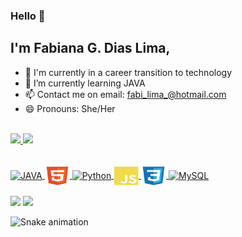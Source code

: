 ### Hello 👋

## I'm Fabiana G. Dias Lima,

- 🔭 I'm currently in a career transition to technology
- 🌱 I’m currently learning JAVA
- 📫 Contact me on email: fabi_lima_@hotmail.com
- 😄 Pronouns: She/Her

 <br>

  <div>
   <a href="https://github.com/FabiDiasL">
   <img height="180em" src="https://github-readme-stats-fabidiasl.vercel.app/api?username=FabiDiasL&show_icons=true&theme=synthwave&include_all_commits=true&count_private=true"/>
   <img height="180em" src="https://github-readme-stats-fabidiasl.vercel.app/api/top-langs/?username=FabiDiasL&layout=compact&langs_count=6&theme=synthwave"/>
  </div>
  
  <br> 
  
  <div style="display: inline_block"><br>
  <img align="center" alt="JAVA" height="30" width="40" src="https://cdn.jsdelivr.net/gh/devicons/devicon/icons/java/java-original-wordmark.svg">
  <img align="center" alt="HTML" height="30" width="40" src="https://raw.githubusercontent.com/devicons/devicon/master/icons/html5/html5-original.svg">
  <img align="center" alt="Python" height="30" width="40" src="https://cdn.jsdelivr.net/gh/devicons/devicon/icons/python/python-original.svg">
  <img align="center" alt="Js" height="30" width="40" src="https://raw.githubusercontent.com/devicons/devicon/master/icons/javascript/javascript-plain.svg">
  <img align="center" alt="CSS" height="30" width="40" src="https://raw.githubusercontent.com/devicons/devicon/master/icons/css3/css3-original.svg">
  <img align="center" alt="MySQL" height="30" width="40" src="https://cdn.jsdelivr.net/gh/devicons/devicon/icons/mysql/mysql-original-wordmark.svg">
  </div>
 
 <br>
  
  <div> 
  <a href = "mailto:fabi.lima0801@gmail.com"><img src="https://img.shields.io/badge/-Gmail-%23333?style=for-the-badge&logo=gmail&logoColor=white" target="_blank"></a>
  <a href="https://www.linkedin.com/in/fabiana-g-dias-lima/" target="_blank"><img src="https://img.shields.io/badge/-LinkedIn-%230077B5?style=for-the-badge&logo=linkedin&logoColor=white" target="_blank"></a>     
   
   ![Snake animation](https://github.com/FabiDiasL/FabiDiasL/blob/output/github-contribution-grid-snake.svg)
   
  </div>
